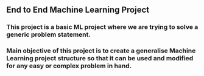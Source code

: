 ## End to End Machine Learning Project

### This project is a basic ML project where we are trying to solve a generic problem statement.
### Main objective of this project is to create a generalise Machine Learning project structure so that it can be used and modified for any easy or complex problem in hand.
